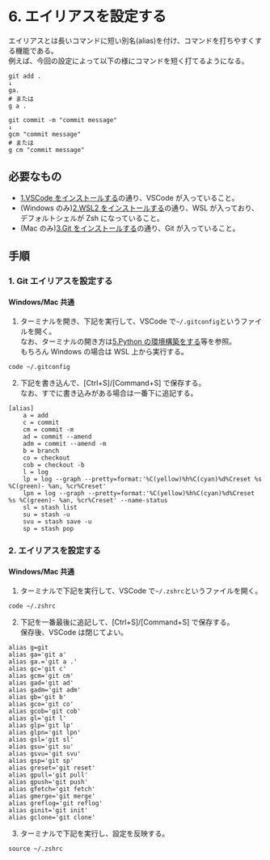 # 6. エイリアスを設定する

エイリアスとは長いコマンドに短い別名(alias)を付け、コマンドを打ちやすくする機能である。  
例えば、今回の設定によって以下の様にコマンドを短く打てるようになる。

```shell
git add .
↓
ga.
# または
g a .
```

```shell
git commit -m "commit message"
↓
gcm "commit message"
# または
g cm "commit message"
```

## 必要なもの

- [1.VSCode をインストールする](./1.VSCodeをインストールする.md)の通り、VSCode が入っていること。
- (Windows のみ)[2.WSL2 をインストールする](<./2.(Windowsのみ)WSL2をインストールする.md>)の通り、WSL が入っており、デフォルトシェルが Zsh になっていること。
- (Mac のみ)[3.Git をインストールする](<./3.(Macのみ)Gitをインストールする.md>)の通り、Git が入っていること。

## 手順

### 1. Git エイリアスを設定する

#### Windows/Mac 共通

1. ターミナルを開き、下記を実行して、VSCode で`~/.gitconfig`というファイルを開く。  
   なお、ターミナルの開き方は[5.Python の環境構築をする](./5.Pythonの環境構築をする.md)等を参照。  
   もちろん Windows の場合は WSL 上から実行する。

```shell
code ~/.gitconfig
```

2. 下記を書き込んで、[Ctrl+S]/[Command+S] で保存する。  
   なお、すでに書き込みがある場合は一番下に追記する。

```shell
[alias]
    a = add
    c = commit
    cm = commit -m
    ad = commit --amend
    adm = commit --amend -m
    b = branch
    co = checkout
    cob = checkout -b
    l = log
    lp = log --graph --pretty=format:'%C(yellow)%h%C(cyan)%d%Creset %s %C(green)- %an, %cr%Creset'
    lpn = log --graph --pretty=format:'%C(yellow)%h%C(cyan)%d%Creset %s %C(green)- %an, %cr%Creset' --name-status
    sl = stash list
    su = stash -u
    svu = stash save -u
    sp = stash pop
```

### 2. エイリアスを設定する

#### Windows/Mac 共通

1. ターミナルで下記を実行して、VSCode で`~/.zshrc`というファイルを開く。

```shell
code ~/.zshrc
```

2. 下記を一番最後に追記して、[Ctrl+S]/[Command+S] で保存する。  
   保存後、VSCode は閉じてよい。

```shell
alias g=git
alias ga='git a'
alias ga.='git a .'
alias gc='git c'
alias gcm='git cm'
alias gad='git ad'
alias gadm='git adm'
alias gb='git b'
alias gco='git co'
alias gcob='git cob'
alias gl='git l'
alias glp='git lp'
alias glpn='git lpn'
alias gsl='git sl'
alias gsu='git su'
alias gsvu='git svu'
alias gsp='git sp'
alias greset='git reset'
alias gpull='git pull'
alias gpush='git push'
alias gfetch='git fetch'
alias gmerge='git merge'
alias greflog='git reflog'
alias ginit='git init'
alias gclone='git clone'
```

3. ターミナルで下記を実行し、設定を反映する。

```shell
source ~/.zshrc
```
